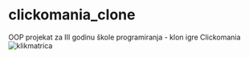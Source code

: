# clickomania_clone
OOP projekat za III godinu škole programiranja - klon igre Clickomania
![klikmatrica](https://www.codeblog.rs/github_pics/klikmatrica.png)
